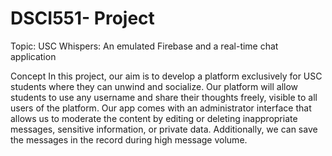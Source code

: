 # DSCI551- Project

Topic: USC Whispers: An emulated Firebase and a real-time chat application

Concept
In this project, our aim is to develop a platform exclusively for USC students where they can
unwind and socialize. Our platform will allow students to use any username and share their
thoughts freely, visible to all users of the platform. Our app comes with an administrator
interface that allows us to moderate the content by editing or deleting inappropriate messages,
sensitive information, or private data. Additionally, we can save the messages in the record
during high message volume.
